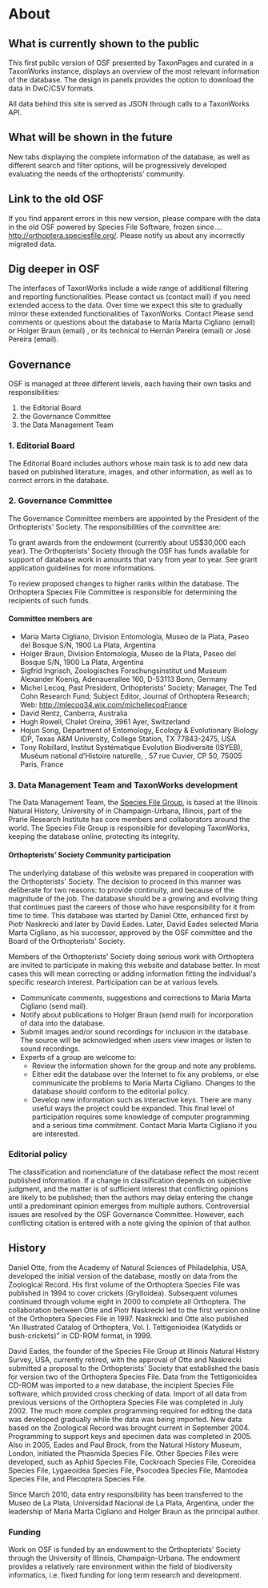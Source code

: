 # About

## What is currently shown to the public

This first public version of OSF presented by TaxonPages and curated in a TaxonWorks instance, displays an overview of the most relevant information of the database. The design in panels provides the option to download the data in DwC/CSV formats.

All data behind this site is served as JSON through calls to a TaxonWorks API.

## What will be shown in the future

New tabs displaying the complete information of the database, as well as different search and filter options, will be progressively developed evaluating the needs of the orthopterists’ community.

## Link to the old OSF

If you find apparent errors in this new version, please compare with the data in the old OSF powered by Species File Software, frozen since…. http://orthoptera.speciesfile.org/. Please notify us about any incorrectly migrated data.

## Dig deeper in OSF

The interfaces of TaxonWorks include a wide range of additional filtering and reporting functionalities. Please contact us (contact mail) if you need extended access to the data. Over time we expect this site to gradually mirror these extended functionalities of TaxonWorks.
Contact
Please send comments or questions about the database to María Marta Cigliano (email) or Holger Braun (email) , or its technical to Hernán Pereira (email) or José Pereira (email).

## Governance

OSF is managed at three different levels, each having their own tasks and responsibilities:

1.  the Editorial Board
2.  the Governance Committee
3.  the Data Management Team

### 1. Editorial Board

The Editorial Board includes authors whose main task is to add new data based on published literature, images, and other information, as well as to correct errors in the database.

### 2. Governance Committee

The Governance Committee members are appointed by the President of the Orthopterists' Society. The responsibilities of the committee are:

To grant awards from the endowment (currently about US$30,000 each year). The Orthopterists' Society through the OSF has funds available for support of database work in amounts that vary from year to year. See <RouterLink to="grants">grant application guidelines</RouterLink> for more informations.

To review proposed changes to higher ranks within the database. The Orthoptera Species File Committee is responsible for determining the recipients of such funds.

####  Committee members are

- María Marta Cigliano, Division Entomología, Museo de la Plata, Paseo del Bosque S/N, 1900 La Plata, Argentina
- Holger Braun, Division Entomología, Museo de la Plata, Paseo del Bosque S/N, 1900 La Plata, Argentina
- Sigfrid Ingrisch, Zoologisches Forschungsinstitut und Museum Alexander Koenig, Adenauerallee 160, D-53113 Bonn, Germany
- Michel Lecoq, Past President, Orthopterists' Society; Manager, The Ted Cohn Research Fund; Subject Editor, Journal of Orthoptera Research; Web: http://mlecoq34.wix.com/michellecoqFrance
- David Rentz, Canberra, Australia
- Hugh Rowell, Chalet Oreïna, 3961 Ayer, Switzerland
- Hojun Song, Department of Entomology, Ecology & Evolutionary Biology IDP, Texas A&M University, College Station, TX 77843-2475, USA
- Tony Robillard, Institut Systématique Evolution Biodiversité (ISYEB), Muséum national d'Histoire naturelle, , 57 rue Cuvier, CP 50, 75005 Paris, France

### 3. Data Management Team and TaxonWorks development

The Data Management Team, the [Species File Group](http://speciesfilegroup.org/about), is based at the Illinois Natural History, University of in Champaign-Urbana, Illinois, part of the Prarie Research Institute has core members and collaborators around the world. The Species File Group is responsible for developing TaxonWorks, keeping the database online, protecting its integrity.

#### Orthopterists’ Society Community participation

The underlying database of this website was prepared in cooperation with the Orthopterists' Society. The decision to proceed in this manner was deliberate for two reasons: to provide continuity, and because of the magnitude of the job. The database should be a growing and evolving thing that continues past the careers of those who have responsibility for it from time to time. This database was started by Daniel Otte, enhanced first by Piotr Naskrecki and later by David Eades. Later, David Eades selected Maria Marta Cigliano, as his successor, approved by the OSF committee and the Board of the Orthopterists' Society.

Members of the Orthopterists' Society doing serious work with Orthoptera are invited to participate in making this website and database better. In most cases this will mean correcting or adding information fitting the individual's specific research interest. Participation can be at various levels.

- Communicate comments, suggestions and corrections to Maria Marta Cigliano (send mail).
- Notify about publications to Holger Braun (send mail) for incorporation of data into the database.
- Submit images and/or sound recordings for inclusion in the database. The source will be acknowledged when users view images or listen to sound recordings.
- Experts of a group are welcome to:
  - Review the information shown for the group and note any problems.
  - Either edit the database over the Internet to fix any problems, or else communicate the problems to Maria Marta Cigliano. Changes to the database should conform to the editorial policy.
  - Develop new information such as interactive keys. There are many useful ways the project could be expanded. This final level of participation requires some knowledge of computer programming and a serious time commitment. Contact Maria Marta Cigliano if you are interested.

### Editorial policy

The classification and nomenclature of the database reflect the most recent published information. If a change in classification depends on subjective judgment, and the matter is of sufficient interest that conflicting opinions are likely to be published; then the authors may delay entering the change until a predominant opinion emerges from multiple authors. Controversial issues are resolved by the OSF Governance Committee. However, each conflicting citation is entered with a note giving the opinion of that author.

## History

Daniel Otte, from the Academy of Natural Sciences of Philadelphia, USA, developed the initial version of the database, mostly on data from the Zoological Record. His first volume of the Orthoptera Species File was published in 1994 to cover crickets (Grylloidea). Subsequent volumes continued through volume eight in 2000 to complete all Orthoptera. The collaboration between Otte and Piotr Naskrecki led to the first version online of the Orthoptera Species File in 1997. Naskrecki and Otte also published “An Illustrated Catalog of Orthoptera, Vol. I. Tettigonioidea (Katydids or bush-crickets)” in CD-ROM format, in 1999.

David Eades, the founder of the Species File Group at Illinois Natural History Survey, USA, currently retired, with the approval of Otte and Naskrecki submitted a proposal to the Orthopterists' Society that established the basis for version two of the Orthoptera Species File. Data from the Tettigonioidea CD-ROM was imported to a new database, the incipient Species File software, which provided cross checking of data. Import of all data from previous versions of the Orthoptera Species File was completed in July 2002. The much more complex programming required for editing the data was developed gradually while the data was being imported. New data based on the Zoological Record was brought current in September 2004. Programming to support keys and specimen data was completed in 2005. Also in 2005, Eades and Paul Brock, from the Natural History Museum, London, initiated the Phasmida Species File. Other Species Files were developed, such as Aphid Species File, Cockroach Species File, Coreoidea Species File, Lygaeoidea Species File, Psocodea Species File, Mantodea Species File, and Plecoptera Species File.

Since March 2010, data entry responsibility has been transferred to the Museo de La Plata, Universidad Nacional de La Plata, Argentina, under the leadership of Maria Marta Cigliano and Holger Braun as the principal author.

### Funding

Work on OSF is funded by an endowment to the Orthopterists’ Society through the University of Illinois, Champaign-Urbana. The endowment provides a relatively rare environment within the field of biodiversity informatics, i.e. fixed funding for long term research and development.
